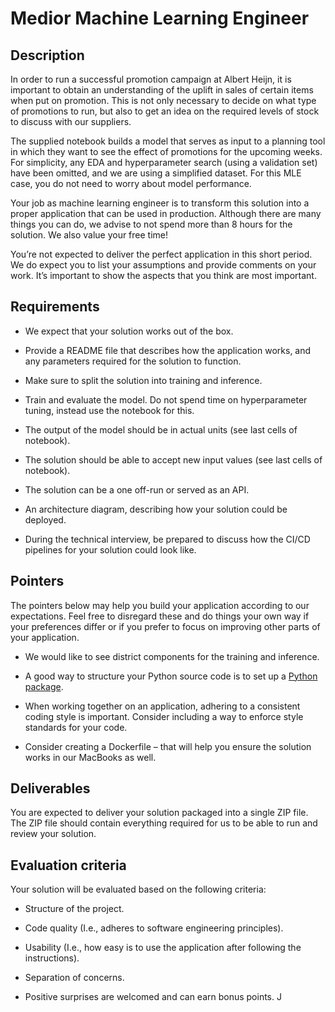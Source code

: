 # Medior Machine Learning Engineer

## Description 

In order to run a successful promotion campaign at Albert Heijn, it is important to obtain an understanding of the uplift in sales of certain items when put on promotion. This is not only necessary to decide on what type of promotions to run, but also to get an idea on the required levels of stock to discuss with our suppliers. 

The supplied notebook builds a model that serves as input to a planning tool in which they want to see the effect of promotions for the upcoming weeks. For simplicity, any EDA and hyperparameter search (using a validation set) have been omitted, and we are using a simplified dataset. For this MLE case, you do not need to worry about model performance. 

Your job as machine learning engineer is to transform this solution into a proper application that can be used in production. Although there are many things you can do, we advise to not spend more than 8 hours for the solution. We also value your free time! 

You’re not expected to deliver the perfect application in this short period. We do expect you to list your assumptions and provide comments on your work. It’s important to show the aspects that you think are most important. 



## Requirements 

- We expect that your solution works out of the box. 
- Provide a README file that describes how the application works, and any parameters required for the solution to function. 

- Make sure to split the solution into training and inference. 

- Train and evaluate the model. Do not spend time on hyperparameter tuning, instead use the notebook for this. 
- The output of the model should be in actual units (see last cells of notebook). 
- The solution should be able to accept new input values (see last cells of notebook). 
- The solution can be a one off-run or served as an API. 

- An architecture diagram, describing how your solution could be deployed. 
- During the technical interview, be prepared to discuss how the CI/CD pipelines for your solution could look like. 



## Pointers 

The pointers below may help you build your application according to our expectations. Feel free to disregard these and do things your own way if your preferences differ or if you prefer to focus on improving other parts of your application. 

- We would like to see district components for the training and inference. 

- A good way to structure your Python source code is to set up a [Python package](https://packaging.python.org/en/latest/tutorials/packaging-projects/). 
- When working together on an application, adhering to a consistent coding style is important. Consider including a way to enforce style standards for your code. 
- Consider creating a Dockerfile – that will help you ensure the solution works in our MacBooks as well. 



## Deliverables 

You are expected to deliver your solution packaged into a single ZIP file. The ZIP file should contain everything required for us to be able to run and review your solution. 



## Evaluation criteria 

Your solution will be evaluated based on the following criteria: 

- Structure of the project. 
- Code quality (I.e., adheres to software engineering principles). 
- Usability (I.e., how easy is to use the application after following the instructions). 

- Separation of concerns. 
- Positive surprises are welcomed and can earn bonus points. J 